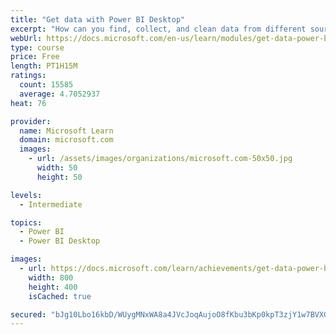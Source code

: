 ```yaml
---
title: "Get data with Power BI Desktop"
excerpt: "How can you find, collect, and clean data from different sources? Power BI is a tool for making sense of your data. You will learn tricks to make data-gathering easier."
webUrl: https://docs.microsoft.com/en-us/learn/modules/get-data-power-bi/
type: course
price: Free
length: PT1H15M
ratings:
  count: 15585
  average: 4.7052937
heat: 76

provider:
  name: Microsoft Learn
  domain: microsoft.com
  images:
    - url: /assets/images/organizations/microsoft.com-50x50.jpg
      width: 50
      height: 50

levels:
  - Intermediate

topics:
  - Power BI
  - Power BI Desktop

images:
  - url: https://docs.microsoft.com/learn/achievements/get-data-power-bi-desktop-social.png
    width: 800
    height: 400
    isCached: true

secured: "bJg10Lbo16kbD/WUygMNxWA8a4JVcJoqAujoO8fKbu3bKp0kpT3zjY1w7BVXGcEfJtDTz0jQc8puUPIJlcwz2I/lz3G/JSj5tzzmJEIFYOQZyj7ffbRINo+yqLReGHWu30wZFlSnaBautIels763AIU7a6wZM2InkhNY02ZPfekfnzd78wRSinor0LlF2qEfX7JHd+CJvwfulSxVKXADj2aS6XNXtx3hRNnPhmAV/52hpMBKgYYID5vIP4o/cpnS/bCswQyrwuWPTYOI2mVgi6GhCwgc71GUjtLwQ2Yl8uWGxCAbPDTePtjypXA7YFi9NsVKD++N7EZrqt2auwfjbqtB5im3c+YxpG45rf+X/jm/KLrMCf3DBr58ZsqCOzOPOrmGh6LuEzurfkAn3vhRL2tEVwuvHy/6u3A3zxqj2rCb7/zs/YqP6rVRjA+tPxuY;llJMDD7KuVPbMat0oB3QbQ=="
---
```


